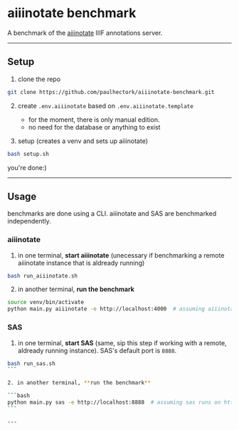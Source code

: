 # aiiinotate benchmark

A benchmark of the [aiiinotate](github.com/Aikon-platform/aiiinotate/) IIIF annotations server.

---

## Setup

1. clone the repo

```bash
git clone https://github.com/paulhectork/aiiinotate-benchmark.git
```

2. create `.env.aiiinotate` based on `.env.aiiinotate.template` 
    - for the moment, there is only manual edition. 
    - no need for the database or anything to exist

3. setup (creates a venv and sets up aiiinotate)

```bash
bash setup.sh
```

you're done:)

---

## Usage

benchmarks are done using a CLI. aiiinotate and SAS are benchmarked independently.

### aiiinotate

1. in one terminal, **start aiiinotate** (unecessary if benchmarking a remote aiiinotate instance that is aldready running)

```bash
bash run_aiiinotate.sh
```

2. in another terminal, **run the benchmark**

```bash
source venv/bin/activate
python main.py aiiinotate -e http://localhost:4000  # assuming aiiinotate runs on http:/localhost:4000
```

### SAS

1. in one terminal, **start SAS** (same, sip this step if working with a remote, aldready running instance). SAS's default port is `8888`.

````bash
bash run_sas.sh
```

2. in another terminal, **run the benchmark**

```bash
python main.py sas -e http://localhost:8888  # assuming sas runs on http://localhost:8888
```

---


